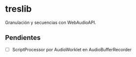 # treslib

Granulación y secuencias con WebAudioAPI.

## Pendientes

- [ ] ScriptProcessor por AudioWorklet en AudioBufferRecorder